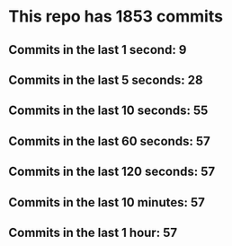 # This repo has 1853 commits

## Commits in the last 1 second: 9
## Commits in the last 5 seconds: 28
## Commits in the last 10 seconds: 55
## Commits in the last 60 seconds: 57
## Commits in the last 120 seconds: 57
## Commits in the last 10 minutes: 57
## Commits in the last 1 hour: 57

